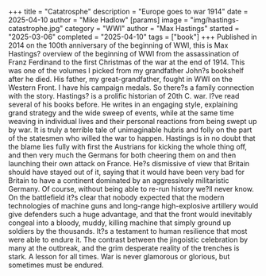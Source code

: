+++
title = "Catatrosphe"
description = "Europe goes to war 1914"
date = 2025-04-10
author = "Mike Hadlow"
[params]
    image = "img/hastings-catastrophe.jpg"
    category = "WWI"
    author = "Max Hastings"
    started = "2025-03-06"
    completed = "2025-04-10"
    tags = ["book"]
+++
Published in 2014 on the 100th anniversary of the beginning of WWI, this is Max Hastings? overview of the beginning of WWI from the assassination of Franz Ferdinand to the first Christmas of the war at the end of 1914. This was one of the volumes I picked from my grandfather John?s bookshelf after he died. His father, my great-grandfather, fought in WWI on the Western Front. I have his campaign medals. So there?s a family connection with the story. Hastings? is a prolific historian of 20th C. war. I?ve read several of his books before. He writes in an engaging style, explaining grand strategy and the wide sweep of events, while at the same time weaving in individual lives and their personal reactions from being swept up by war. It is truly a terrible tale of unimaginable hubris and folly on the part of the statesmen who willed the war to happen. Hastings is in no doubt that the blame lies fully with first the Austrians for kicking the whole thing off, and then very much the Germans for both cheering them on and then launching their own attack on France. He?s dismissive of view that Britain should have stayed out of it, saying that it would have been very bad for Britain to have a continent dominated by an aggressively militaristic Germany. Of course, without being able to re-run history we?ll never know. On the battlefield it?s clear that nobody expected that the modern technologies of machine guns and long-range high-explosive artillery would give defenders such a huge advantage, and that the front would inevitably congeal into a bloody, muddy, killing machine that simply ground up soldiers by the thousands. It?s a testament to human resilience that most were able to endure it. The contrast between the jingoistic celebration by many at the outbreak, and the grim desperate reality of the trenches is stark. A lesson for all times. War is never glamorous or glorious, but sometimes must be endured.
